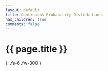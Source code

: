 ```yaml
---
layout: default
title: Continuous Probability Distributions
has_children: true
comments: false
---
```


# {{ page.title }}

{: .fs-6 .fw-300 }
